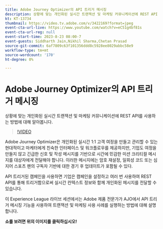 ```yaml
---
title: Adobe Journey Optimizer의 API 트리거 메시징
description: 상황에 맞는 개인화된 실시간 트랜잭션 및 마케팅 커뮤니케이션에 REST API를 사용하는 방법에 대해 알아봅니다.
kt: KT-13734
thumbnail: https://video.tv.adobe.com/v/3422169?format=jpeg
event-cta-url-live: https://www.youtube.com/watch?v=eC51g4bf81s
event-cta-url-reg: null
event-start-time: 2023-8-23 08:00-7
event-guests: Siddharth Jain,Nikhil Sharma,Chetan Prasad
source-git-commit: 6af7809c63f101356ddd8c5928ee8029abbc58e9
workflow-type: tm+mt
source-wordcount: '170'
ht-degree: 0%

---
```


# Adobe Journey Optimizer의 API 트리거 메시징

상황에 맞는 개인화된 실시간 트랜잭션 및 마케팅 커뮤니케이션에 REST API를 사용하는 방법에 대해 알아봅니다.

>[!VIDEO](https://video.tv.adobe.com/v/3422169/?learn=on)

Adobe Journey Optimizer은 개인화된 실시간 1:1 고객 여정을 만들고 관리할 수 있는 현대적이고 마케터에게 친숙한 인터페이스 및 워크플로우를 제공하지만, 기업도 여정을 만들지 않고 긴급한 신호 및 작성 메시지를 기반으로 시간에 민감한 미션 크리티컬 메시지를 대상자에게 전달해야 합니다. 이러한 메시지에는 암호 재설정, 일회성 코드 또는 심지어 스포츠 팬의 구독자 기반에 대한 경기 후 업데이트가 포함될 수 있다.

API 트리거된 캠페인을 사용하면 기업은 캠페인을 설정하고 여러 번 사용하여 REST API를 통해 트리거함으로써 실시간 컨텍스트 정보와 함께 개인화된 메시지를 전달할 수 있습니다.

이 Experience League 라이브 세션에서는 Adobe 제품 전문가가 AJO에서 API 트리거 메시징 기능을 사용하여 트랜잭션 및 마케팅 사용 사례를 실행하는 방법에 대해 설명합니다.

**쇼를 보려면 위의 이미지를 클릭하십시오!**

